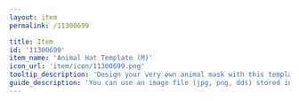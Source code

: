 ```yaml
---
layout: item
permalink: /11300699

title: Item
id: '11300699'
item_name: 'Animal Hat Template (M)'
icon_url: 'item/icon/11300699.png'
tooltip_description: 'Design your very own animal mask with this template.'
guide_description: 'You can use an image file (jpg, png, dds) stored in the MapleStory2\Custom\Equip folder.'
---
```

